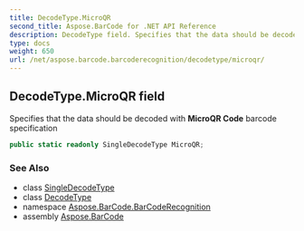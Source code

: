 ```yaml
---
title: DecodeType.MicroQR
second_title: Aspose.BarCode for .NET API Reference
description: DecodeType field. Specifies that the data should be decoded with MicroQR Code barcode specification
type: docs
weight: 650
url: /net/aspose.barcode.barcoderecognition/decodetype/microqr/
---
```

## DecodeType.MicroQR field

Specifies that the data should be decoded with **MicroQR Code** barcode specification

```csharp
public static readonly SingleDecodeType MicroQR;
```

### See Also

* class [SingleDecodeType](../../singledecodetype/)
* class [DecodeType](../)
* namespace [Aspose.BarCode.BarCodeRecognition](../../../aspose.barcode.barcoderecognition/)
* assembly [Aspose.BarCode](../../../)


